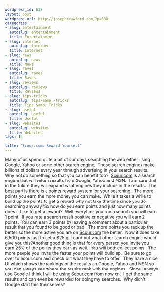 ```yaml
--- 
wordpress_id: 638
layout: post
wordpress_url: http://josephcrawford.com/?p=638
categories: 
- slug: entertainment
  autoslug: entertainment
  title: Entertainment
- slug: internet
  autoslug: internet
  title: Internet
- slug: news
  autoslug: news
  title: News
- slug: raves
  autoslug: raves
  title: Raves
- slug: reviews
  autoslug: reviews
  title: Reviews
- slug: tips-tricks
  autoslug: tips-&amp;-tricks
  title: Tips &amp; Tricks
- slug: useful
  autoslug: useful
  title: Useful
- slug: websites
  autoslug: websites
  title: Websites
tags: []

title: "Scour.com: Reward Yourself"
---
```

Many of us spend quite a bit of our days searching the web either using Google, Yahoo or some other search engine.  These search engines make billions of dollars every year through advertising in your search results.  Why not do something so that you can benefit too?  [Scour.com]( http://scour.com/invite/jcrawford "Scour.com: Reward Yourself") is a search engine that will return results from Google, Yahoo and MSN.  I am sure that in the future they will expand what engines they include in the results.  The best part is there is a points reward system for your searching.  The more points you earn the more money you can make.  While it takes a while to build up the points to get a reward why not take the time since you do searching anyway?So how do you earn points and just how many points does it take to get a reward?  Well everytime you run a search you will earn 1 point.  If you rate a search result positive or negative you will earn 2 points.  You can earn 3 points by leaving a comment about a particular result that you found to be good or bad.  The more points you rack up the better so the more active you are on [Scour.com]( http://scour.com/invite/jcrawford   "Scour.com: Reward Yourself") the better.  Now it does take 6,500 points just to get a $25 gift card but what other search engine would give you this?Another good thing is that for every person you invite you earn 25% of the points they earn as well.  You will both collect points.  The more people you invite the faster your points will build up.  Be sure to go over to Scour.com and check out what they have to offer.  They have a nice UI which shows the rankings of the results on Google, Yahoo and MSN so you can always see where the results rank with the engines.  Since I always use Google I think I will be using [Scour.com]( http://scour.com/invite/jcrawford   "Scour.com: Reward Yourself") from now on.  I get the same results and can even be rewarded for doing my searches.  Why didn't Google start this themselves?
